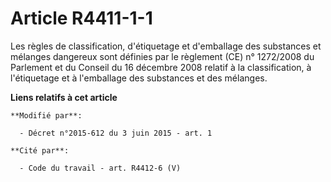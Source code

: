 # Article R4411-1-1

Les règles de classification, d'étiquetage et d'emballage des substances et mélanges dangereux sont définies par le règlement
(CE) n° 1272/2008 du Parlement et du Conseil du 16 décembre 2008 relatif à la classification, à l'étiquetage et à l'emballage
des substances et des mélanges.

**Liens relatifs à cet article**

	**Modifié par**:

	  - Décret n°2015-612 du 3 juin 2015 - art. 1

	**Cité par**:

	  - Code du travail - art. R4412-6 (V)
